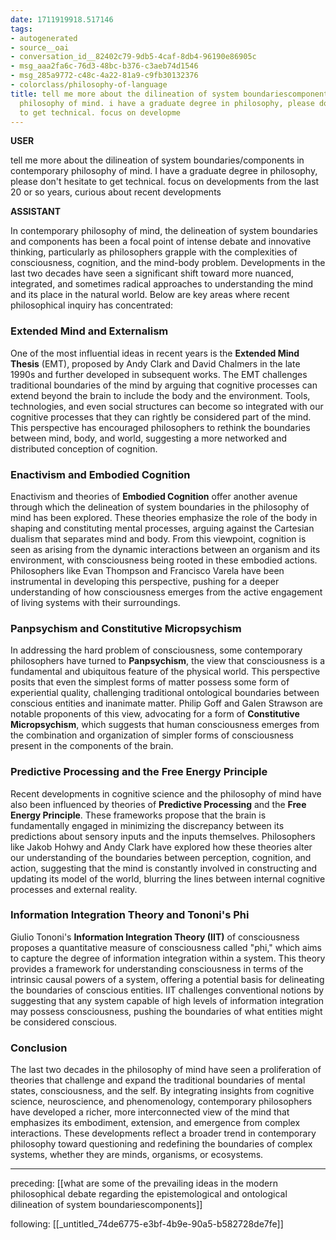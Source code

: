 ```yaml
---
date: 1711919918.517146
tags:
- autogenerated
- source__oai
- conversation_id__82402c79-9db5-4caf-8db4-96190e86905c
- msg_aaa2fa6c-76d3-48bc-b376-c3aeb74d1546
- msg_285a9772-c48c-4a22-81a9-c9fb30132376
- colorclass/philosophy-of-language
title: tell me more about the dilineation of system boundariescomponents in contemporary
  philosophy of mind. i have a graduate degree in philosophy, please don't hesitate
  to get technical. focus on developme
---
```


**USER**

tell me more about the dilineation of system boundaries/components in contemporary philosophy of mind. I have a graduate degree in philosophy, please don't hesitate to get technical. focus on developments from the last 20 or so years, curious about recent developments


**ASSISTANT**

In contemporary philosophy of mind, the delineation of system boundaries and components has been a focal point of intense debate and innovative thinking, particularly as philosophers grapple with the complexities of consciousness, cognition, and the mind-body problem. Developments in the last two decades have seen a significant shift toward more nuanced, integrated, and sometimes radical approaches to understanding the mind and its place in the natural world. Below are key areas where recent philosophical inquiry has concentrated:

### Extended Mind and Externalism

One of the most influential ideas in recent years is the **Extended Mind Thesis** (EMT), proposed by Andy Clark and David Chalmers in the late 1990s and further developed in subsequent works. The EMT challenges traditional boundaries of the mind by arguing that cognitive processes can extend beyond the brain to include the body and the environment. Tools, technologies, and even social structures can become so integrated with our cognitive processes that they can rightly be considered part of the mind. This perspective has encouraged philosophers to rethink the boundaries between mind, body, and world, suggesting a more networked and distributed conception of cognition.

### Enactivism and Embodied Cognition

Enactivism and theories of **Embodied Cognition** offer another avenue through which the delineation of system boundaries in the philosophy of mind has been explored. These theories emphasize the role of the body in shaping and constituting mental processes, arguing against the Cartesian dualism that separates mind and body. From this viewpoint, cognition is seen as arising from the dynamic interactions between an organism and its environment, with consciousness being rooted in these embodied actions. Philosophers like Evan Thompson and Francisco Varela have been instrumental in developing this perspective, pushing for a deeper understanding of how consciousness emerges from the active engagement of living systems with their surroundings.

### Panpsychism and Constitutive Micropsychism

In addressing the hard problem of consciousness, some contemporary philosophers have turned to **Panpsychism**, the view that consciousness is a fundamental and ubiquitous feature of the physical world. This perspective posits that even the simplest forms of matter possess some form of experiential quality, challenging traditional ontological boundaries between conscious entities and inanimate matter. Philip Goff and Galen Strawson are notable proponents of this view, advocating for a form of **Constitutive Micropsychism**, which suggests that human consciousness emerges from the combination and organization of simpler forms of consciousness present in the components of the brain.

### Predictive Processing and the Free Energy Principle

Recent developments in cognitive science and the philosophy of mind have also been influenced by theories of **Predictive Processing** and the **Free Energy Principle**. These frameworks propose that the brain is fundamentally engaged in minimizing the discrepancy between its predictions about sensory inputs and the inputs themselves. Philosophers like Jakob Hohwy and Andy Clark have explored how these theories alter our understanding of the boundaries between perception, cognition, and action, suggesting that the mind is constantly involved in constructing and updating its model of the world, blurring the lines between internal cognitive processes and external reality.

### Information Integration Theory and Tononi's Phi

Giulio Tononi's **Information Integration Theory (IIT)** of consciousness proposes a quantitative measure of consciousness called "phi," which aims to capture the degree of information integration within a system. This theory provides a framework for understanding consciousness in terms of the intrinsic causal powers of a system, offering a potential basis for delineating the boundaries of conscious entities. IIT challenges conventional notions by suggesting that any system capable of high levels of information integration may possess consciousness, pushing the boundaries of what entities might be considered conscious.

### Conclusion

The last two decades in the philosophy of mind have seen a proliferation of theories that challenge and expand the traditional boundaries of mental states, consciousness, and the self. By integrating insights from cognitive science, neuroscience, and phenomenology, contemporary philosophers have developed a richer, more interconnected view of the mind that emphasizes its embodiment, extension, and emergence from complex interactions. These developments reflect a broader trend in contemporary philosophy toward questioning and redefining the boundaries of complex systems, whether they are minds, organisms, or ecosystems.


---

preceding: [[what are some of the prevailing ideas in the modern philosophical debate regarding the epistemological and ontological dilineation of system boundariescomponents]]  


following: [[_untitled_74de6775-e3bf-4b9e-90a5-b582728de7fe]]